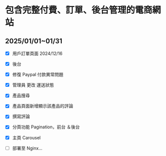 # 包含完整付費、訂單、後台管理的電商網站

## 2025/01/01~01/31

- [x]  用戶訂單頁面 2024/12/16
- [x]  後台
- [x]  修復 Paypal 付款異常問題
- [x]  管理員 更改 運送狀態
- [x]  產品搜尋
- [x]  產品頁面新增顯示該產品的評論
- [x]  撰寫評論
- [x]  分頁功能 Pagination，前台 ＆後台
- [x]  主頁 Carousel
- [ ]  部署至 Nginx...


